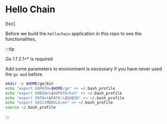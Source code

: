 # Hello Chain

[toc]

 Before we build the `hellochain` application in this repo to see the functionalities, 

:::tip

*Go 1.1 2.1+** is required
                                                                                                     
 Add some parameters to environment is necessary if you have never used the `go mod` before.         
                                                                                                     
 ```bash                                                                                             
 mkdir -p $HOME/go/bin                                                                               
 echo "export GOPATH=$HOME/go" >> ~/.bash_profile                                                    
 echo "export GOBIN=\$GOPATH/bin" >> ~/.bash_profile                                                 
 echo "export PATH=\$PATH:\$GOBIN" >> ~/.bash_profile                                                
 echo "export GO111MODULE=on" >> ~/.bash_profile                                                     
 source ~/.bash_profile                                                                              
 ```                                                                                                 
:::
